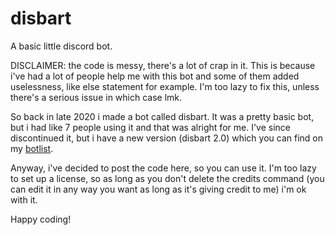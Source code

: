 # disbart
A basic little discord bot.

DISCLAIMER: the code is messy, there's a lot of crap in it. This is because i've had a lot of people help me with this bot and some of them added uselessness, like else statement for example. I'm too lazy to fix this, unless there's a serious issue in which case lmk.

So back in late 2020 i made a bot called disbart. It was a pretty basic bot, but i had like 7 people using it and that was alright for me. I've since discontinued it, but i have a new version (disbart 2.0) which you can find on my [botlist](https://botcheck.fupl.ml). 

Anyway, i've decided to post the code here, so you can use it. I'm too lazy to set up a license, so as long as you don't delete the credits command (you can edit it in any way you want as long as it's giving credit to me) i'm ok with it. 

Happy coding!

